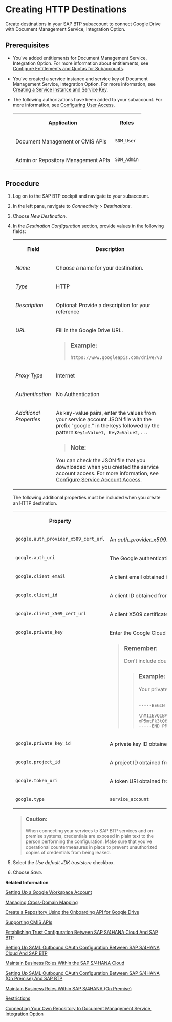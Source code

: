 <!-- loio2b04ac7ce43647b8a0cca2c28e1bef52 -->

# Creating HTTP Destinations

Create destinations in your SAP BTP subaccount to connect Google Drive with Document Management Service, Integration Option.



<a name="loio2b04ac7ce43647b8a0cca2c28e1bef52__prereq_a13_3qd_qtb"/>

## Prerequisites

-   You've added entitlements for Document Management Service, Integration Option. For more information about entitlements, see [Configure Entitlements and Quotas for Subaccounts](https://help.sap.com/viewer/65de2977205c403bbc107264b8eccf4b/Cloud/en-US/5ba357b4fa1e4de4b9fcc4ae771609da.html).

-   You've created a service instance and service key of Document Management Service, Integration Option. For more information, see [Creating a Service Instance and Service Key](integration-option-guide/creating-a-service-instance-and-service-key-fe7f1e5.md).

-   The following authorizations have been added to your subaccount. For more information, see [Configuring User Access](web-app-guide/configuring-user-access-66e4071.md).


    <table>
    <tr>
    <th valign="top">

    Application
    
    </th>
    <th valign="top">

    Roles
    
    </th>
    </tr>
    <tr>
    <td valign="top">
    
    Document Management or CMIS APIs
    
    </td>
    <td valign="top">
    
    `SDM_User`
    
    </td>
    </tr>
    <tr>
    <td valign="top">
    
    Admin or Repository Management APIs
    
    </td>
    <td valign="top">
    
    `SDM_Admin`
    
    </td>
    </tr>
    </table>
    



## Procedure

1.  Log on to the SAP BTP cockpit and navigate to your subaccount.

2.  In the left pane, navigate to *Connectivity* \> *Destinations*.

3.  Choose *New Destination*.

4.  In the *Destination Configuration* section, provide values in the following fields:


    <table>
    <tr>
    <th valign="top">

    Field
    
    </th>
    <th valign="top">

    Description
    
    </th>
    </tr>
    <tr>
    <td valign="top">
    
    *Name*
    
    </td>
    <td valign="top">
    
    Choose a name for your destination.
    
    </td>
    </tr>
    <tr>
    <td valign="top">
    
    *Type*
    
    </td>
    <td valign="top">
    
    HTTP
    
    </td>
    </tr>
    <tr>
    <td valign="top">
    
    *Description*
    
    </td>
    <td valign="top">
    
    Optional: Provide a description for your reference
    
    </td>
    </tr>
    <tr>
    <td valign="top">
    
    *URL*
    
    </td>
    <td valign="top">
    
    Fill in the Google Drive URL.

    > ### Example:  
    > `https://www.googleapis.com/drive/v3`


    
    </td>
    </tr>
    <tr>
    <td valign="top">
    
    *Proxy Type*
    
    </td>
    <td valign="top">
    
    Internet
    
    </td>
    </tr>
    <tr>
    <td valign="top">
    
    *Authentication*
    
    </td>
    <td valign="top">
    
    No Authentication
    
    </td>
    </tr>
    <tr>
    <td valign="top">
    
    *Additional Properties*
    
    </td>
    <td valign="top">
    
    As key-value pairs, enter the values from your service account JSON file with the prefix "google." in the keys followed by the pattern:`Key1=Value1, Key2=Value2,...`

    > ### Note:  

    You can check the JSON file that you downloaded when you created the service account access. For more information, see [Configure Service Account Access](configure-service-account-access-9774430.md).
    
    </td>
    </tr>
    </table>
    
    The following additional properties must be included when you create an HTTP destination.


    <table>
    <tr>
    <th valign="top">

    Property
    
    </th>
    <th valign="top">

    Value
    
    </th>
    </tr>
    <tr>
    <td valign="top">
    
    `google.auth_provider_x509_cert_url`
    
    </td>
    <td valign="top">
    
    An *auth\_provider\_x509\_cert\_url* obtained from a JSON file.
    
    </td>
    </tr>
    <tr>
    <td valign="top">
    
    `google.auth_uri`
    
    </td>
    <td valign="top">
    
    The Google authentication URI obtained from a JSON file.
    
    </td>
    </tr>
    <tr>
    <td valign="top">
    
    `google.client_email`
    
    </td>
    <td valign="top">
    
    A client email obtained from a JSON file.
    
    </td>
    </tr>
    <tr>
    <td valign="top">
    
    `google.client_id`
    
    </td>
    <td valign="top">
    
    A client ID obtained from a JSON file.
    
    </td>
    </tr>
    <tr>
    <td valign="top">
    
    `google.client_x509_cert_url`
    
    </td>
    <td valign="top">
    
    A client X509 certificate URL obtained from a JSON file.
    
    </td>
    </tr>
    <tr>
    <td valign="top">
    
    `google.private_key`
    
    </td>
    <td valign="top">
    
    Enter the Google Cloud private key.

    > ### Remember:  
    > Don't include double quotes [“\] in the private key. Make sure to copy the key without it.
    > 
    > > ### Example:  
    > > Your private key looks like the following:
    > > 
    > > ```
    > > 
    > > -----BEGIN PRIVATE KEY----
    > > 
    > > \nMIIEvQIBADANBgkqhkiG9w0BAQEFAASCBKcwggSjAgEAAoIBAQCfp4PTx3ezoyXT\n
    > > xP5mtFk3tQ6Z2mvPo/PEwKJidaUQnEz5kQqZynGb1OZX9Kd7JJb6l0zjb5S2NJ/O\n/Fg+55Xlb5y\nMy+kxM+EHmthpHoBDEZQEnM=\n
    > > -----END PRIVATE KEY-----\n
    > > ```


    
    </td>
    </tr>
    <tr>
    <td valign="top">
    
    `google.private_key_id`
    
    </td>
    <td valign="top">
    
    A private key ID obtained from a JSON file.
    
    </td>
    </tr>
    <tr>
    <td valign="top">
    
    `google.project_id`
    
    </td>
    <td valign="top">
    
    A project ID obtained from a JSON file.
    
    </td>
    </tr>
    <tr>
    <td valign="top">
    
    `google.token_uri`
    
    </td>
    <td valign="top">
    
    A token URI obtained from a JSON file.
    
    </td>
    </tr>
    <tr>
    <td valign="top">
    
    `google.type`
    
    </td>
    <td valign="top">
    
    `service_account`
    
    </td>
    </tr>
    </table>
    
    > ### Caution:  
    > When connecting your services to SAP BTP services and on-premise systems, credentials are exposed in plain text to the person performing the configuration. Make sure that you've operational countermeasures in place to prevent unauthorized copies of credentials from being leaked.

5.  Select the *Use default JDK truststore* checkbox.

6.  Choose *Save*.


**Related Information**  


[Setting Up a Google Workspace Account](setting-up-a-google-workspace-account-9670f69.md "Create your Google Workspace Account to connect to Document Management Service, Integration Option.")

[Managing Cross-Domain Mapping](managing-cross-domain-mapping-96d2d97.md "Manage cross-domain mapping if your domain is different from the Google Workspace domain.")

[Create a Repository Using the Onboarding API for Google Drive](create-a-repository-using-the-onboarding-api-for-google-drive-90faa8c.md "Create your repository to Document Management Service, Integration Option as it's required for establishing a connection with Google Drive.")

[Supporting CMIS APIs](supporting-cmis-apis-4288da6.md "Following is a list of all supported CMIS (Content Management Interoperability Services) REST APIs.")

[Establishing Trust Configuration Between SAP S/4HANA Cloud And SAP BTP](establishing-trust-configuration-between-sap-s-4hana-cloud-and-sap-btp-66f91a9.md "To establish SAML trust to the identity providers generated in the SAP S/4HANA Cloud, import the SAML identity provider metadata to the Cloud Foundry account.")

[Setting Up SAML Outbound OAuth Configuration Between SAP S/4HANA Cloud And SAP BTP](setting-up-saml-outbound-oauth-configuration-between-sap-s-4hana-cloud-and-sap-btp-26f9c07.md "Configure SAML Outbound OAuth configuration between SAP S/4HANA Cloud and SAP BTP.")

[Maintain Business Roles Within the SAP S/4HANA Cloud](maintain-business-roles-within-the-sap-s-4hana-cloud-091973b.md "Create and maintain business roles based on the selected business catalogs.")

[Setting Up SAML Outbound OAuth Configuration Between SAP S/4HANA \(On Premise\) And SAP BTP](setting-up-saml-outbound-oauth-configuration-between-sap-s-4hana-on-premise-and-sap-btp-699a106.md "Configure SAML Outbound OAuth configuration between SAP S/4HANA (on premise) and SAP BTP.")

[Maintain Business Roles Within SAP S/4HANA \(On Premise\)](maintain-business-roles-within-sap-s-4hana-on-premise-d1999cf.md "You can define authorizations for your custom business roles in SAP S/4HANA (On Premise).")

[Restrictions](restrictions-ed62ee4.md "The following is a list of various restrictions provided by Google Drive APIs to support Google Workspace Integration.")

[Connecting Your Own Repository to Document Management Service, Integration Option](integration-option-guide/connecting-your-own-repository-to-document-management-service-integration-option-21bd278.md "Connect your choice of CMIS-compliant, on-premise, or cloud repository to Document Management Service, Integration Option using REST APIs.")

